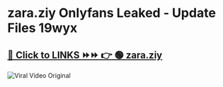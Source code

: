 
 # zara.ziy Onlyfans Leaked - Update Files 19wyx

## <h2><a href="https://clipsfans.com/zara.ziy&ref=git">🔗 Click to LINKS ⏩⏩ 👉 🟢 zara.ziy </a></h2>

<a href="https://clipsfans.com/zara.ziy&ref=git" rel="nofollow" data-target="animated-image.originalLink"><img src="https://i.ibb.co.com/xMMVF88/686577567.gif" alt="Viral Video Original" style="max-width: 100%; display: inline-block;" data-target="animated-image.originalImage"></a>


